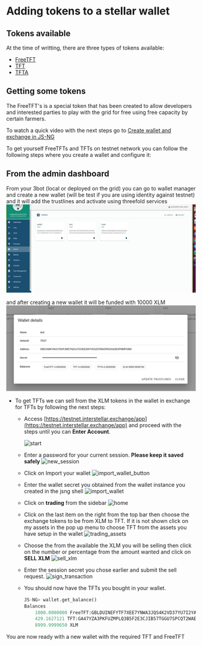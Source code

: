 # Adding tokens to a stellar wallet

## Tokens available

At the time of writting, there are three types of tokens available:

- [FreeTFT](https://github.com/threefoldfoundation/tft-stellar/#freetft)
- [TFT](https://github.com/threefoldfoundation/tft-stellar/#tft)
- [TFTA](https://github.com/threefoldfoundation/tft-stellar/#tfta)


## Getting some tokens

The FreeTFT's is a special token that has been created to allow developers and interested parties to play with the grid for free using free capacity by certain farmers.

To watch a quick video with the next steps go to [Create wallet and exchange in JS-NG](https://www.youtube.com/watch?v=HGkB7bunbTw&feature=youtu.be)

To get yourself FreeTFTs and TFTs on testnet network you can follow the following steps where you create a wallet and configure it:


## From the admin dashboard

From your 3bot (local or deployed on the grid) you can go to wallet manager and create a new wallet (will be test if you are using identity against testnet) and it will add the trustlines and activate using threefold services
![admin walletmanager](../images/walletmanager.jpg)

and after creating a new wallet it will be funded with 10000 XLM
![admin walletdetails](../images/walletdetails.jpg)


- To get TFTs we can sell from the XLM tokens in the wallet in exchange for TFTs by following the next steps:
    - Access [https://testnet.interstellar.exchange/app](https://testnet.interstellar.exchange/app) and proceed with the steps until you can **Enter Account**.

        ![start](../images/interstellar_start.png)

    - Enter a password for your current session. **Please keep it saved safely**
    ![new_session](../images/interstellar_new_session.png)

    - Click on Import your wallet
    ![import_wallet_button](../images/interstellar_import_wallet_button.png)

    - Enter the wallet secret you obtained from the wallet instance you created in the jsng shell
    ![import_wallet](../images/interstellar_import_wallet.png)

    - Click on **trading** from the sidebar
    ![home](../images/interstellar_home.png)

    - Click on the last item on the right from the top bar then choose the exchange tokens to be from XLM to TFT. If it is not shown click on my assets in the pop up menu to choose TFT from the assets you have setup in the wallet
    ![trading_assets](../images/interstellar_trading_assets.png)

    - Choose the from the available the XLM you will be selling then click on the number or percentage from the amount wanted and click on **SELL XLM**
    ![sell_xlm](../images/interstellar_sell_xlm.png)

    - Enter the session secret you chose earlier and submit the sell request.
    ![sign_transaction](../images/interstellar_sign_transaction.png)

    - You should now have the TFTs you bought in your wallet.

        ```python
        JS-NG> wallet.get_balance()
        Balances
            1000.0000000 FreeTFT:GBLDUINEFYTF7XEE7YNWA3JQS4K2VD37YU7I2YAE7R5AHZDKQXSS2J6R
            429.1627121 TFT:GA47YZA3PKFUZMPLQ3B5F2E3CJIB57TGGU7SPCQT2WAEYKN766PWIMB3
            8999.9999650 XLM
        ```

You are now ready with a new wallet with the required TFT and FreeTFT
